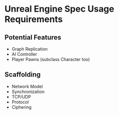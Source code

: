 # Unreal Engine Spec Usage Requirements

## Potential Features

* Graph Replication
* AI Controller
* Player Pawns (subclass Character too)

## Scaffolding

* Network Model
* Synchronization
* TCP/UDP
* Protocol
* Ciphering
